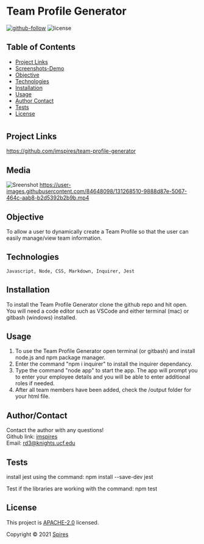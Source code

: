# Team Profile Generator

[![github-follow](https://img.shields.io/github/followers/imspires?label=Follow&logoColor=purple&style=social)](https://github.com/imspires)
 ![license](https://img.shields.io/badge/license-Apache%202.0-blue)

   ## Table of Contents
  * [ Project Links ](#Project-Links)
  * [ Screenshots-Demo ](#Media)
  * [ Objective ](#Objective)
  * [ Technologies ](#Technologies)
  * [ Installation ](#Installation)
  * [ Usage ](#Usage)
  * [ Author Contact ](#AuthorContact)
  * [ Tests ](#Tests)
  * [ License ](#License)
  #

  ## Project Links
  https://github.com/imspires/team-profile-generator<br>

  ## Media
  ![Sreenshot](assets/images/screenshot.png?raw=true)
  https://user-images.githubusercontent.com/84648098/131268510-9888d87e-5067-464c-aab8-b2d5392b2b9b.mp4

  ## Objective
  To allow a user to dynamically create a Team Profile so that the user can easily manage/view team information.

  ## Technologies
  ```
  Javascript, Node, CSS, Markdown, Inquirer, Jest
  ```

  ## Installation
  To install the Team Profile Generator clone the github repo and hit open. You will need a code editor such as VSCode and either terminal (mac) or gitbash (windows) installed.

  ## Usage
  1. To use the Team Profile Generator open terminal (or gitbash) and install node.js and npm package manager. 
  2. Enter the command "npm i inquirer" to install the inquirer dependancy. 
  3. Type the command "node app" to start the app. The app will prompt you to enter your employee details and you will be able to enter additional roles if needed.
  4. After all team members have been added, check the /output folder for your html file.

  ## Author/Contact
  Contact the author with any questions!<br>
  Github link: [imspires](https://github.com/imspires)<br>
  Email: rd3@knights.ucf.edu

  ## Tests
  install jest using the command: npm install --save-dev jest

  Test if the libraries are working with the command: npm test

  ## License
  This project is [APACHE-2.0](https://choosealicense.com/licenses/apache-2.0/) licensed.<br />

  Copyright © 2021 [Spires](https://github.com/imspires)

  </i></p>
